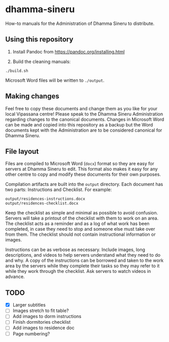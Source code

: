# dhamma-sineru

How-to manuals for the Administration of Dhamma Sineru to distribute.

## Using this repository

1. Install Pandoc from https://pandoc.org/installing.html

2. Build the cleaning manuals:

```
./build.sh
```

Microsoft Word files will be written to `./output`.


## Making changes

Feel free to copy these documents and change them as you like for your local Vipassana centre! Please speak to the Dhamma Sineru Administration regarding changes to the canonical documents. Changes in Microsoft Word can be made and copied into this repository as a backup but the Word documents kept with the Administration are to be considered canonical for Dhamma Sineru.


## File layout

Files are compiled to Microsoft Word (`docx`) format so they are easy for servers at Dhamma Sineru to edit. This format also makes it easy for any other centre to copy and modify these documents for their own purposes.

Compilation artifacts are built into the `output` directory. Each document has two parts: Instructions and Checklist. For example:

```
output/residences-instructions.docx
output/residences-checklist.docx
```

Keep the checklist as simple and minimal as possible to avoid confusion. Servers will take a printout of the checklist with them to work on an area. The checklist acts as a reminder and as a log of what work has been completed, in case they need to stop and someone else must take over from them. The checklist should not contain instructional information or images.

Instructions can be as verbose as necessary. Include images, long descriptions, and videos to help servers understand what they need to do and why. A copy of the instructions can be borrowed and taken to the work area by the servers while they complete their tasks so they may refer to it while they work through the checklist. Ask servers to watch videos in advance.


## TODO

- [x] Larger subtitles
- [ ] Images stretch to fit table?
- [ ] Add images to dorm instructions
- [ ] Finish dormitories checklist
- [ ] Add images to residence doc
- [ ] Page numbering?
